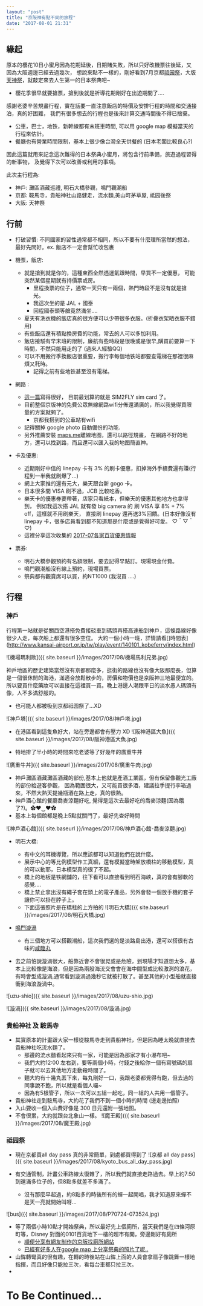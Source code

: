 ```yaml
---
layout: "post"
title: "京阪神有點不同的旅程"
date: "2017-08-01 21:31"
---
```


## 緣起

原本的櫻花10日小蜜月因為花期延後，日期賭失敗，所以只好改機票往後延，又因為大阪週邊已經去過幾次，
想說來點不一樣的，剛好看到7月京都[祗园祭][]，大版[天神祭][]，就敲定來去人生第一的日本祭典吧~
 * 櫻花季很早就要搶票，搶到後就是祈導花期剛好在出遊期間了....

感謝老婆辛苦規畫行程，實在話要一直注意飯店的特價及安排行程的時間和交通接泊，真的好困難，
我們有很多想去的行程也是後來計算交通時間後不得已捨棄。
 * 公車，巴士，地铁，新幹線都有末班車時間, 可以用 google map 模擬當天的行程來估計。
 * 餐廳也有營業時間限制，基本上很少像台灣全天供餐的 (日本老闆比較良心?)

因此這篇就用來記念這次難得的日本祭典小蜜月，將包含行前準備，旅遊過程習得的新事物，
及覺得下次可以改善或利用的事項。

此次主行程為:
* 神戶: 灘區酒藏巡禮, 明石大橋參觀，鳴門觀潮船
* 京都: 鞍馬寺，貴船神社山路健走，流水麵,美山町茅草屋, 祗园後祭
* 大阪: 天神祭

## 行前
* 打破習慣: 不同國家的習性通常都不相同，所以不要有什麼理所當然的想法，最好先問好。ex. 飯店不一定會幫忙收包裹
* 機票，飯店:
  * 就是搶到就是你的，這種東西全然遤運氣跟時間，早買不一定優惠，
可能突然某個星期就有持價票或房。
    * 里程換票的位子，通常一天只有一兩個，熱門時段不是沒有就是搶光。
    * 我這次坐的是 JAL + 國泰
    * 回程國泰頭等艙竟然滿坐....
  * 夏天有洗衣機的飯店真的很方便可以少帶很多衣服。(折疊衣架晒衣服不錯用)
  * 有些飯店還有積點換房費的功能，常去的人可以多加利用。
  * 飯店接駁有早末班的限制，廉航有些時段是很晚或是很早,購買前要算一下時間，不然只能用走的了 (過來人經驗QQ)
  * 可以不用搬行季換飯店很重要，搬行李每個地铁站都要查電梯在那裡很麻煩又秅時。
    *  記得之前有些地铁甚至沒有電梯。

* 網路 :
  * [這一篇][2017年日本上網預付卡/SIM 卡比較推薦表 - 懶人包 (Prepaid Card)]寫得很好，
目前最划算的就是 SIM2FLY sim card 了。
  * 目前整個京版神的免費公眾無線網路wifi分佈還滿廣的，所以我覺得買限量的方案就夠了。
    * 京都我搭到的公車站有wifi
  * 記得關掉 google photo 自動備份的功能.
  * 另外推薦安裝 [maps.me][]離線地图，還可以路徑規畫，
  在網路不好的地方，還可以找到路，而且還可以匯入我的地图簡直神。

* 卡及優惠:
  * 近期剛好中信的 linepay 卡有 3% 的刷卡優惠，扣掉海外手續費還有賺(行程到一半我就刷爆了...)
  * 網上大家推的還有元大，樂天跟台新 gogo 卡。
  * 日本很多間 VISA 刷不過，JCB 比較吃香。
  * 樂天卡的優惠券要帶著，店家只看紙本，但樂天的優惠其他地方也拿得到，
  例如我這次搭 JAL 就有發 big camera 的 刷 VISA 享 8% + 7% off，這樣就不用刷樂天，
  直接刷 linepay 還再送3%回饋。(日本好像沒有 linepay 卡，很多店員看到都不知道那是什麼或是覺得好可愛。
  ♡＾▽＾♡)
  * 這裡分享這次收集的 [2017-07各家百貨優惠情報](http://paste.ubuntu.com/25220682/)

* 票券:
  * 明石大橋參觀預約有名額限制，要去記得早點訂。現場現金付費。
  * 鳴門觀潮船沒有線上預約，現場買票。
  * 祭典都有觀賞席可以買，約NT1000 (我沒買 ....)

## 行程
### 神戶
行程第一站就是從關西空港搭免費接䂚車到碼頭再搭高速船到神戶，這條路線好像很少人走，每次船上都還有很多空位。
大約一個小時一班，詳情請看[]時間表](http://www.kansai-airport.or.jp/tw/play/event/140101_kobeferry/index.html)

![機場瑪利歐]({{ site.baseurl }}/images/2017/08/機場馬利兄弟.jpg)

神戶地區的歷史建築當然沒有京都那麼多，逛街的路線也沒有像大阪那麼長，但算是一個很休閒的海港，滿適合放鬆散步的，房價和物價也是京阪神三地最便宜的。所以要買什麼藥妝可以直接在這裡買一買。晚上港邊人潮跟平日的淡水愚人碼頭有像，人不多滿舒服的。
* 也可能人都被吸到京都祗园祭了...XD

![神戶塔]({{ site.baseurl }}/images/2017/08/神戶塔.jpg)

* 在港區看到這隻魚好大，站在旁邊都會有壓力 XD
![阪神港區大魚]({{ site.baseurl }}/images/2017/08/阪神港區大魚.jpg)

* 特地排了半小時的時間來吃老婆等了好幾年的廣重牛丼

![廣重牛丼]({{ site.baseurl }}/images/2017/08/廣重牛肉.jpg)

* 神戶灘區酒藏灘區酒藏的部份,基本上他就是產酒工業區，但有保留像觀光工廠的部份給遊客參觀，
因為範圍很大，又可能買很多酒，建議拉手提行李箱過來，不然大熱天提幾瓶酒在路上走，真的很熱。
 * 神戶酒心館的餐廳喬麥涼麵好吃, 覺得是這次去最好吃的喬麥涼麵(因為餓了?)。✿♥‿♥✿
 * 基本上每個館都是晚上5點就關門了，最好先查好時間

![神戶酒心館]({{ site.baseurl }}/images/2017/08/神戶酒心館-喬麥涼麵.jpg)

* 明石大橋:
  * 有中文的耳機導覽，所以應該都可以知道他們在說什麼。
  * 展示中心的等比例模型作工真細，還有模擬當時架放橋柱的移動模型，真的可以動耶，日本模型真的很了不起。
  * 橋上的地板是铁網舖的，往下看可以直接看到明石海峽，真的會有腳軟的感覺....
  * 橋上禁止拿出沒有繩子套在頭上的電子產品，另外會發一個放手機的套子讓你可以掛在脖子上。
  * 下面這張照片是在橋柱的上方拍的
![明石大橋]({{ site.baseurl }}/images/2017/08/明石大橋.jpg)

* [鳴門漩渦](https://zh.wikipedia.org/wiki/%E9%B3%B4%E9%96%80%E6%BC%A9%E6%B8%A6)
  * 有三個地方可以搭觀潮船，這次我們選的是淡路島出港，還可以搭很有古味的[咸臨丸](http://www.uzu-shio.com/)
 * 去之前怕說漩渦很大，船靠近會不會很晃或是危險，到現場才知道想太多，基本上比較像是海浪，但是因為兩股海㳘交會會在海中間型成比較激洌的浪花，有時會型成漩渦,通常看到漩渦過幾秒它就被打散了。甚至其他的小型船就直接衝到海浪漩渦中。

![uzu-shio]({{ site.baseurl }}/images/2017/08/uzu-shio.jpg)

![漩渦]({{ site.baseurl }}/images/2017/08/漩渦.jpg)

### 貴船神社 及 𩣑馬寺
* 其實原本的計畫跟大家一樣從𩣑馬寺走到貴船神社，但是因為睡太晚就直接去貴船神社吃㳘水麵了。
  * 那邊的㳘水麵看起來只有一家，可能是因為那家才有小瀑布吧~
  * 我們大約12:00 左右到，要等兩個小時，付錢之後給你一個有寫號碼的扇子就可以去其他地方走動殺時間了。
  * 麵大約有十幾丸丟下來，每丸剛好一口，我跟老婆都覺得有飽，但去過的同事說不飽，所以就是看個人囉~
  * 因為有5根管子，所以一次可以五組一起吃，同一組的人共用一個管子。
* 貴船神社走到𩣑馬寺，大約花了我們不到一個小時的時間 (邊走邊拍照)
 * 入山要收一個入山費好像是 300 日元還附一張地图。
 * 不會很累，大約就跟台北象山一樣。
![魔王殿]({{ site.baseurl }}/images/2017/08/魔王殿.jpg)

### 祗园祭
* 現在京都買all day pass 真的非常簡單，到處都買得到了
![京都 all day pass]({{ site.baseurl }}/images/2017/08/kyoto_bus_all_day_pass.jpg)

* 有交通管制，計畫公車路線太復雜了，所以我們就直接走路過去。早上約7:50到還滿多位子的，但8點多就差不多滿了。
  * 沒有那麼早起過，約8點多的時後所有的蟬一起開唱，我才知道原來蟬不是天一亮就開始叫呀...

![bus]({{ site.baseurl }}/images/2017/08/P70724-073524.jpg)

* 等了兩個小時10點才開始祭典，所以最好先上個廁所，當天我們是在四條河原町等，Disney 對面的0101百貨地下一樓的超市有開，旁邊剛好有廁所
  * [順便分享有網友制作的京阪找廁所網站](https://www.google.com.tw/url?sa=t&rct=j&q=&esrc=s&source=web&cd=2&cad=rja&uact=8&ved=0ahUKEwiXq6vB9bjVAhULHJQKHTgNDkAQFggyMAE&url=https%3A%2F%2Fwww.kocpc.com.tw%2Farchives%2F61951&usg=AFQjCNGBIiYboBb5efgRsaj0wcMoRj8tZQ)
  * [已經有好多人在google map 上分享祭典的照片了呢..](https://www.google.com.tw/maps/place/%E5%9B%9B%E6%A2%9D%E6%B2%B3%E5%8E%9F%E7%94%BA/@35.0037,135.7693,3a,75y,90t/data=!3m8!1e2!3m6!1sAF1QipNBFKXwT4nzRglrlObLeNOP29gfojNG_QUwjkge!2e10!3e12!6shttps:%2F%2Flh5.googleusercontent.com%2Fp%2FAF1QipNBFKXwT4nzRglrlObLeNOP29gfojNG_QUwjkge%3Dw203-h152-k-no!7i3264!8i2448!4m5!3m4!1s0x600108956d85f6eb:0xeeddd823a692bb44!8m2!3d35.0044866!4d135.769182?hl=zh-TW)
* 山鉾轉彎真的很有趣，在轉的時後站在山鉾上面的人員會拿扇子像跳舞一樣地指揮，而且好像只能拉三次，看每台車都只拉三次。
*

# To Be Continued...

[祗园祭]:http://www.welcome2japan.tw/indepth/cultural/matsuri/gion.html
[天神祭]:http://www.welcome2japan.tw/attractions/event/traditionalevents/july/a37_fes_tenjin.html
[2017年日本上網預付卡/SIM 卡比較推薦表 - 懶人包 (Prepaid Card)]:http://someguytw.blogspot.tw/2016/01/2016sim-prepaid-card.html
[maps.me]:https://www.google.com.tw/url?sa=t&rct=j&q=&esrc=s&source=web&cd=2&cad=rja&uact=8&ved=0ahUKEwj60ZfCnLbVAhWEopQKHQxeA_MQFggtMAE&url=https%3A%2F%2Fplay.google.com%2Fstore%2Fapps%2Fdetails%3Fid%3Dcom.mapswithme.maps.pro%26hl%3Dzh_TW&usg=AFQjCNEGYbKp7Obi-2PCgvtQ2d7soNKx9A
